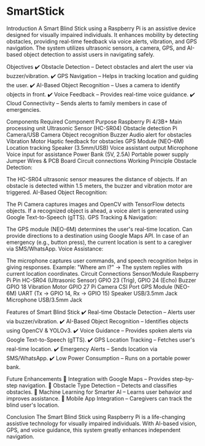 # SmartStick
Introduction
A Smart Blind Stick using a Raspberry Pi is an assistive device designed for visually impaired individuals. It enhances mobility by detecting obstacles, providing real-time feedback via voice alerts, vibration, and GPS navigation. The system utilizes ultrasonic sensors, a camera, GPS, and AI-based object detection to assist users in navigating safely.

Objectives
✔️ Obstacle Detection – Detect obstacles and alert the user via buzzer/vibration.
✔️ GPS Navigation – Helps in tracking location and guiding the user.
✔️ AI-Based Object Recognition – Uses a camera to identify objects in front.
✔️ Voice Feedback – Provides real-time voice guidance.
✔️ Cloud Connectivity – Sends alerts to family members in case of emergencies.

Components Required
Component	Purpose
Raspberry Pi 4/3B+	Main processing unit
Ultrasonic Sensor (HC-SR04)	Obstacle detection
Pi Camera/USB Camera	Object recognition
Buzzer	Audio alert for obstacles
Vibration Motor	Haptic feedback for obstacles
GPS Module (NEO-6M)	Location tracking
Speaker (3.5mm/USB)	Voice assistant output
Microphone	Voice input for assistance
Power Bank (5V, 2.5A)	Portable power supply
Jumper Wires & PCB Board	Circuit connections
Working Principle
Obstacle Detection:

The HC-SR04 ultrasonic sensor measures the distance of objects.
If an obstacle is detected within 1.5 meters, the buzzer and vibration motor are triggered.
AI-Based Object Recognition:

The Pi Camera captures images and OpenCV with TensorFlow detects objects.
If a recognized object is ahead, a voice alert is generated using Google Text-to-Speech (gTTS).
GPS Tracking & Navigation:

The GPS module (NEO-6M) determines the user's real-time location.
Can provide directions to a destination using Google Maps API.
In case of an emergency (e.g., button press), the current location is sent to a caregiver via SMS/WhatsApp.
Voice Assistance:

The microphone captures user commands, and speech recognition helps in giving responses.
Example: "Where am I?" → The system replies with current location coordinates.
Circuit Connections
Sensor/Module	Raspberry Pi Pin
HC-SR04 (Ultrasonic Sensor)	GPIO 23 (Trig), GPIO 24 (Echo)
Buzzer	GPIO 18
Vibration Motor	GPIO 27
Pi Camera	CSI Port
GPS Module (NEO-6M)	UART (Tx → GPIO 14, Rx → GPIO 15)
Speaker	USB/3.5mm Jack
Microphone	USB/3.5mm Jack

Features of Smart Blind Stick
✔️ Real-time Obstacle Detection – Alerts user via buzzer/vibration.
✔️ AI-Based Object Recognition – Identifies objects using OpenCV & YOLOv3.
✔️ Voice Guidance – Provides spoken alerts via Google Text-to-Speech (gTTS).
✔️ GPS Location Tracking – Fetches user's real-time location.
✔️ Emergency Alerts – Sends location via SMS/WhatsApp.
✔️ Low Power Consumption – Runs on a portable power bank.

Future Enhancements
🔹 Integration with Google Maps – Provides step-by-step navigation.
🔹 Obstacle Type Detection – Detects and classifies obstacles.
🔹 Machine Learning for Smarter AI – Learns user behavior and improves assistance.
🔹 Mobile App Integration – Caregivers can track the blind user's location.

Conclusion
The Smart Blind Stick using Raspberry Pi is a life-changing assistive technology for visually impaired individuals. With AI-based vision, GPS, and voice guidance, this system greatly enhances independent navigation.
